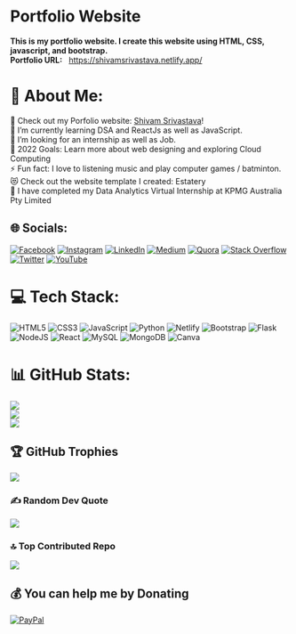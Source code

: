 # Portfolio Website

**This is my portfolio website. I create this website using HTML, CSS, javascript, and bootstrap.** 
<br> 
**Portfolio URL:** &nbsp; https://shivamsrivastava.netlify.app/

# 💫 About Me:
🔭 Check out my Porfolio website: [Shivam Srivastava](https://shivamsrivastava.netlify.app/)!<br>
🌱 I’m currently learning DSA and ReactJs as well as JavaScript.<br>
👯 I’m looking for an internship as well as Job.<br>
🥅 2022 Goals: Learn more about web designing and exploring Cloud Computing<br>
⚡ Fun fact: I love to listening music and play computer games / batminton.<br>
😻 Check out the website template I created: Estatery<br>
🏢 I have completed my Data Analytics Virtual Internship at KPMG Australia Pty Limited

## 🌐 Socials:
[![Facebook](https://img.shields.io/badge/Facebook-%231877F2.svg?logo=Facebook&logoColor=white)](https://facebook.com/itsmeshivamsrivastava) [![Instagram](https://img.shields.io/badge/Instagram-%23E4405F.svg?logo=Instagram&logoColor=white)](https://instagram.com/itsshivamsrivastava) [![LinkedIn](https://img.shields.io/badge/LinkedIn-%230077B5.svg?logo=linkedin&logoColor=white)](https://linkedin.com/in/itsshivamsrivastava) [![Medium](https://img.shields.io/badge/Medium-12100E?logo=medium&logoColor=white)](https://medium.com/@itsshivamsrivastava) [![Quora](https://img.shields.io/badge/Quora-%23B92B27.svg?logo=Quora&logoColor=white)](https://quora.com/profile/Shivam-Srivastava-1151) [![Stack Overflow](https://img.shields.io/badge/-Stackoverflow-FE7A16?logo=stack-overflow&logoColor=white)](https://stackoverflow.com/users/15521004) [![Twitter](https://img.shields.io/badge/Twitter-%231DA1F2.svg?logo=Twitter&logoColor=white)](https://twitter.com/Shivam_142) [![YouTube](https://img.shields.io/badge/YouTube-%23FF0000.svg?logo=YouTube&logoColor=white)](https://youtube.com/@UCxLg2xlwOpmRTjeKfgayt8w) 

# 💻 Tech Stack:
![HTML5](https://img.shields.io/badge/html5-%23E34F26.svg?style=for-the-badge&logo=html5&logoColor=white) ![CSS3](https://img.shields.io/badge/css3-%231572B6.svg?style=for-the-badge&logo=css3&logoColor=white) ![JavaScript](https://img.shields.io/badge/javascript-%23323330.svg?style=for-the-badge&logo=javascript&logoColor=%23F7DF1E) ![Python](https://img.shields.io/badge/python-3670A0?style=for-the-badge&logo=python&logoColor=ffdd54) ![Netlify](https://img.shields.io/badge/netlify-%23000000.svg?style=for-the-badge&logo=netlify&logoColor=#00C7B7) ![Bootstrap](https://img.shields.io/badge/bootstrap-%23563D7C.svg?style=for-the-badge&logo=bootstrap&logoColor=white) ![Flask](https://img.shields.io/badge/flask-%23000.svg?style=for-the-badge&logo=flask&logoColor=white) ![NodeJS](https://img.shields.io/badge/node.js-6DA55F?style=for-the-badge&logo=node.js&logoColor=white) ![React](https://img.shields.io/badge/react-%2320232a.svg?style=for-the-badge&logo=react&logoColor=%2361DAFB) ![MySQL](https://img.shields.io/badge/mysql-%2300f.svg?style=for-the-badge&logo=mysql&logoColor=white) ![MongoDB](https://img.shields.io/badge/MongoDB-%234ea94b.svg?style=for-the-badge&logo=mongodb&logoColor=white) ![Canva](https://img.shields.io/badge/Canva-%2300C4CC.svg?style=for-the-badge&logo=Canva&logoColor=white)
# 📊 GitHub Stats:
![](https://github-readme-stats.vercel.app/api?username=itsshivamsrivastava&theme=synthwave&hide_border=false&include_all_commits=false&count_private=false)<br/>
![](https://github-readme-streak-stats.herokuapp.com/?user=itsshivamsrivastava&theme=synthwave&hide_border=false)<br/>
![](https://github-readme-stats.vercel.app/api/top-langs/?username=itsshivamsrivastava&theme=synthwave&hide_border=false&include_all_commits=false&count_private=false&layout=compact)

## 🏆 GitHub Trophies
![](https://github-profile-trophy.vercel.app/?username=itsshivamsrivastava&theme=radical&no-frame=false&no-bg=true&margin-w=4)

### ✍️ Random Dev Quote
![](https://quotes-github-readme.vercel.app/api?type=horizontal&theme=radical)

### 🔝 Top Contributed Repo
![](https://github-contributor-stats.vercel.app/api?username=itsshivamsrivastava&limit=5&theme=dark&combine_all_yearly_contributions=true)

  ## 💰 You can help me by Donating
  [![PayPal](https://img.shields.io/badge/PayPal-00457C?style=for-the-badge&logo=paypal&logoColor=white)](https://paypal.me/itsshivamsrivastava) 
